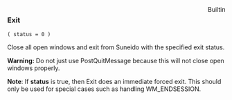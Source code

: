 <div style="float:right"><span class="builtin">Builtin</span></div>

### Exit

``` suneido
( status = 0 )
```

Close all open windows and exit from Suneido with the specified exit status.

**Warning:** Do not just use PostQuitMessage because this will not close open windows properly.

**Note**: If **status** is true, then Exit does an immediate forced exit. This should only be used for special cases such as handling WM_ENDSESSION.